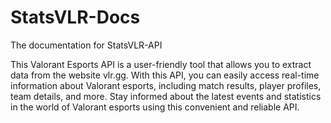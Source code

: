 # StatsVLR-Docs
The documentation for StatsVLR-API

This Valorant Esports API is a user-friendly tool that allows you to extract data from the website vlr.gg. With this API, you can easily access real-time information about Valorant esports, including match results, player profiles, team details, and more. Stay informed about the latest events and statistics in the world of Valorant esports using this convenient and reliable API.
